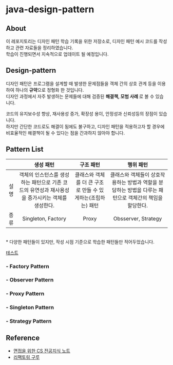 # java-design-pattern

## About
이 레포지토리는 디자인 패턴 학습 기록을 위한 저장소로, 디자인 패턴 예시 코드를 작성하고 관련 자료들을 정리하였습니다. \
학습이 진행되면서 지속적으로 업데이트 될 예정입니다.


## Design-pattern
디자인 패턴은 프로그램을 설계할 때 발생한 문제점들을 객체 간의 상호 관계 등을 이용하여 하나의 <b>규약</b>으로 정형화 한 것입니다. \
디자인 과정에서 자주 발생하는 문제들에 대해 검증된 <b> 해결책, 모범 사례 </b> 로 볼 수 있습니다.

코드의 유지보수성 향상, 재사용성 증가, 확장성 용이, 안정성과 신뢰성등의 장점이 있습니다. \
하지만 간단한 코드로도 해결이 됨에도 불구하고, 디자인 패턴을 적용하고자 할 경우에 비효율적인 해결책이 될 수 있다는 점을 간과하지 않아야 합니다.


## Pattern List
||생성 패턴|구조 패턴|행위 패턴|
|:---:|:---:|:---:|:---:|
|설명| 객체의 인스턴스를 생성하는 패턴으로 기존 코드의 유연성과 재사용성을 증가시키는 객체를 생성한다. | 클래스와 객체를 더 큰 구조로 만들 수 있게하는(조립하는) 패턴 | 클래스와 객체들이 상호작용하는 방법과 역할을 분담하는 방법을 다루는 패턴으로 객체간의 책임을 할당한다.|
|종류| Singleton, Factory | Proxy | Obsserver, Strategy |

<br/>
* 다양한 패턴들이 있지만, 작성 시점 기준으로 학습한 패턴들만 적어두었습니다.

[테스트](singleton_pattern/Singleton.md)
### - Factory Pattern

### - Observer Pattern

### - Proxy Pattern

### - Singleton Pattern

### - Strategy Pattern


## Reference
- [면접을 위한 CS 전공지식 노트](https://m.yes24.com/Goods/Detail/108887922)
- [리팩토링 구루](https://refactoring.guru/ko/design-patterns)